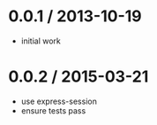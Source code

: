 
0.0.1 / 2013-10-19 
==================

  * initial work

0.0.2 / 2015-03-21
==================

  * use express-session
  * ensure tests pass
